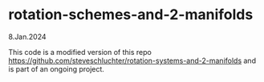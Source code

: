 # rotation-schemes-and-2-manifolds

8.Jan.2024

This code is a modified version of this repo https://github.com/steveschluchter/rotation-systems-and-2-manifolds
and is part of an ongoing project.
